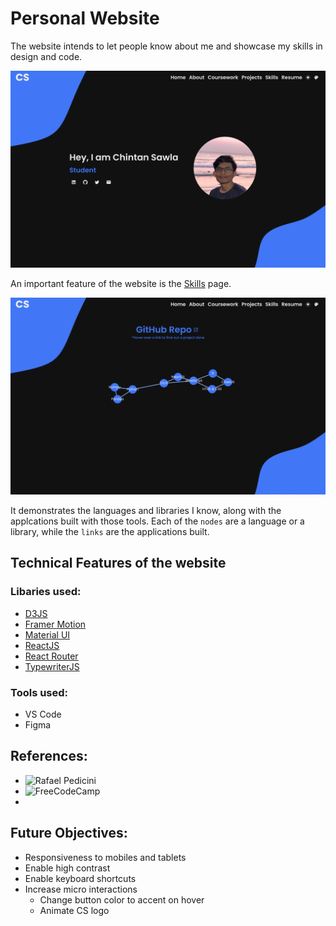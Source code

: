 # Personal Website

The website intends to let people know about me and showcase my skills in design and code.

![homepage of Chintan's website](home.png)

An important feature of the website is the [Skills](https://sawlachintan.github.io/personal-website/skills) page.

![skills page of Chintan's website](skills.png)

It demonstrates the languages and libraries I know, along with the applcations built with those tools. Each of the `nodes` are a language or a library, while the `links` are the applications built.

## Technical Features of the website

### Libaries used:

- [D3JS](https://d3js.org)
- [Framer Motion](https://www.framer.com/motion/)
- [Material UI](https://mui.com)
- [ReactJS](https://reactjs.org)
- [React Router](https://reactrouter.com)
- [TypewriterJS](https://github.com/tameemsafi/typewriterjs)

### Tools used:

- VS Code
- Figma

## References:
 - ![Rafael Pedicini](https://github.com/rafgraph/spa-github-pages)
 - ![FreeCodeCamp](https://www.youtube.com/channel/UC8butISFwT-Wl7EV0hUK0BQ)
 - 

## Future Objectives:

- Responsiveness to mobiles and tablets
- Enable high contrast
- Enable keyboard shortcuts
- Increase micro interactions
  - Change button color to accent on hover
  - Animate CS logo

